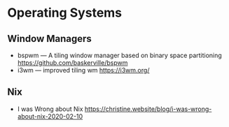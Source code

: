 # Operating Systems

## Window Managers

* bspwm — A tiling window manager based on binary space partitioning
  https://github.com/baskerville/bspwm
* i3wm — improved tiling wm
  https://i3wm.org/

## Nix

* I was Wrong about Nix
  https://christine.website/blog/i-was-wrong-about-nix-2020-02-10
